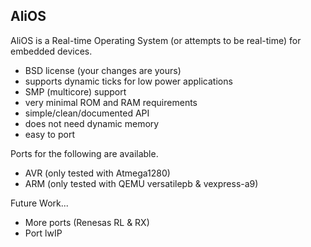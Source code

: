 ## AliOS

AliOS is a Real-time Operating System (or attempts to be real-time) for
embedded devices.

   - BSD license (your changes are yours)
   - supports dynamic ticks for low power applications
   - SMP (multicore) support
   - very minimal ROM and RAM requirements
   - simple/clean/documented API
   - does not need dynamic memory
   - easy to port

Ports for the following are available.

   - AVR (only tested with Atmega1280)
   - ARM (only tested with QEMU versatilepb & vexpress-a9)

Future Work...

   - More ports (Renesas RL & RX)
   - Port lwIP
